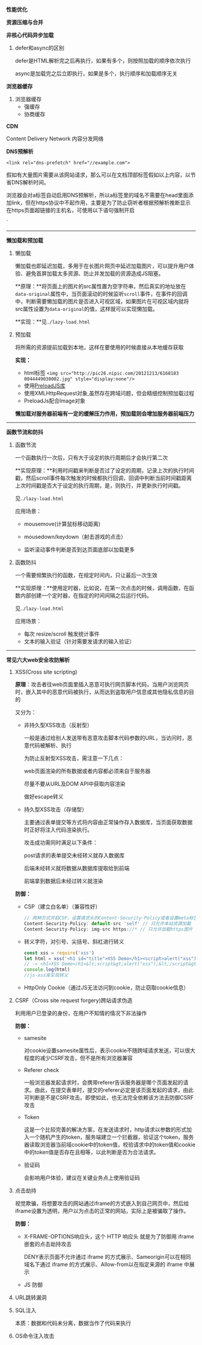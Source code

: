 **性能优化**

**资源压缩与合并**

**非核心代码异步加载**

1. defer和async的区别

   defer是HTML解析完之后再执行，如果有多个，则按照加载的顺序依次执行

   async是加载完之后立即执行，如果是多个，执行顺序和加载顺序无关

**浏览器缓存**

1. 浏览器缓存
   - 强缓存
   - 协商缓存

**CDN**

Content Delivery Network 内容分发网络

**DNS预解析**

`<link rel="dns-prefetch" href="//example.com">`

假如有大量图片需要从该网站请求，那么可以在文档顶部标签假如以上内容，以节省DNS解析时间。

浏览器会对a标签自动启用DNS预解析，所以a标签里的域名不需要在head里面添加link，但在https协议中不起作用，主要是为了防止窃听者根据预解析推断显示在https页面超链接的主机名，可使用以下语句强制开启

`<meta http-equiv="x-dns-prefetch-control content='on'">

***

**懒加载和预加载**

1. 懒加载

   懒加载也即延迟加载，多用于在长图片网页中延迟加载图片，可以提升用户体验、避免首屏加载太多资源、防止并发加载的资源造成JS阻塞。

   **原理：**将页面上的图片的src属性置为空字符串，然后真实的地址放在`data-original`属性中，当页面滚动的时候监听`scroll`事件，在事件的回调中，判断需要懒加载的图片是否进入可视区域，如果图片在可视区域内就将src属性设置为`data-original`的值，这样就可以实现懒加载。

   **实现：**见`./lazy-load.html`

2. 预加载

   将所需的资源提前加载到本地，这样在要使用的时候直接从本地缓存获取

   **实现：**

   - html标签 `<img src="http://pic26.nipic.com/20121213/6168183 0044449030002.jpg" style="display:none"/>`
   - 使用[PreloadJS库](https://createjs.com/preloadjs)
   - 使用XMLHttpRequest对象,虽然存在跨域问题，但会精细控制预加载过程
   - PreloadJs配合Image对象

   **懒加载对服务器前端有一定的缓解压力作用，预加载则会增加服务器前端压力**

***

**函数节流和防抖**

1. 函数节流

   一个函数执行一次后，只有大于设定的执行周期后才会执行第二次

   **实现原理：**利用时间戳来判断是否过了设定的周期，记录上次的执行时间戳，然后scroll事件每次触发的时候都执行回调，回调中判断当前时间戳距离上次时间戳是否大于设定的执行周期，是，则执行，并更新执行时间戳。

   见`./lazy-load.html`

   应用场景：

   - mousemove(计算鼠标移动距离)

   - mousedown/keydown（射击游戏的点击）

   - 监听滚动事件判断是否到达页面底部以加载更多

2. 函数防抖

   一个需要频繁执行的函数，在规定时间内，只让最后一次生效

   **实现原理：**使用定时器，比如说，在第一次点击的时候，调用函数，在函数内部创建一个定时器，在指定的时间间隔之后运行代码。

   见`./lazy-load.html`

   应用场景：

   - 每次 resize/scroll 触发统计事件
   - 文本的输入验证（针对需要发请求的输入验证）

***

**常见六大web安全攻防解析**

1. XSS(Cross site scripting)

   **原理**：攻击者往web页面里插入恶意可执行网页脚本代码，当用户浏览网页时，嵌入其中的恶意代码被执行，从而达到盗取用户信息或其他隐私信息的目的

   又分为：

   - 非持久型XSS攻击（反射型）

     一般是通过给别人发送带有恶意攻击脚本代码参数的URL，当访问时，恶意代码被解析、执行

     为防止反射型XSS攻击，需注意一下几点：

     web页面渲染的所有数据或者内容都必须来自于服务器

     尽量不要从URL及DOM API中获取内容渲染

     做好escape转义

   - 持久型XSS攻击（存储型）

     主要通过表单提交等方式将内容由正常操作存入数据库，当页面获取数据时正好将注入代码渲染执行。

     攻击成功需同时满足以下条件：

     post请求的表单提交未经转义就存入数据库

     后端未经转义就将数据从数据库提取给到前端

     前端拿到数据后未经过转义就渲染

   **防御：**

   - CSP（建立白名单）（兼容性好）

     ```javascript
     // 两种方式开启CSP，设置请求头的Content-Security-Policy或者设置meta标签的方式
     Content-Security-Policy: default-src 'self' // 只允许本站资源加载
     Content-Security-Policy: img-src https://* // 只允许加载https图片
     ```

   - 转义字符，对引号、尖括号、斜杠进行转义

     ```javascript
     const xss = require('xss')
     let html = xss('<h1 id="title">XSS Demo</h1><script>alert("xss");</script>')
     // -> <h1>XSS Demo</h1>&lt;script&gt;alert("xss");&lt;/script&gt;
     console.log(html)
     //js-xss库实现转义
     ```

   - HttpOnly Cookie（通过JS无法访问到cookie，防止窃取cookie信息）

2. CSRF（Cross site request forgery)跨站请求伪造

   利用用户已登录的身份，在用户不知情的情况下非法操作

   **防御：**

   - samesite

     对cookie设置samesite属性后，表示cookie不随跨域请求发送，可以很大程度的减少CSRF攻击，但不是所有浏览器兼容

   - Referer check

     一般浏览器发起请求时，会携带referer告诉服务器是哪个页面发起的请求。由此，在提交表单时，提交的referer必定是该页面发起的请求，由此可判断是不是CSRF攻击。即使如此，也无法完全依赖该方法去防御CSRF攻击

   - Token

     这是一个比较完善的解决方案，在发送请求时，http请求以参数的形式加入一个随机产生的token，服务端建立一个拦截器，验证这个token，服务器读取浏览器当前域cookie中的token值，校验请求中的token值和cookie中的token值是否存在且相等，以此判断是否为合法请求。

   - 验证码

     会影响用户体验，建议在关键业务点上使用验证码

3. 点击劫持

   视觉欺骗，将想要攻击的网站通过iframe的方式嵌入到自己网页中，然后给iframe设置为透明，用户以为点击的正常的网站，实际上是被骗取了操作。

   **防御：**

   - X-FRAME-OPTIONS响应头，这个 HTTP 响应头 就是为了防御用 iframe 嵌套的点击劫持攻击

     DENY表示页面不允许通过 iframe 的方式展示、Sameorigin可以在相同域名下通过 iframe 的方式展示、Allow-from以在指定来源的 iframe 中展示
   
   - JS 防御

4. URL跳转漏洞

5. SQL注入

   本质：数据和代码未分离，数据当作了代码来执行

6. OS命令注入攻击





